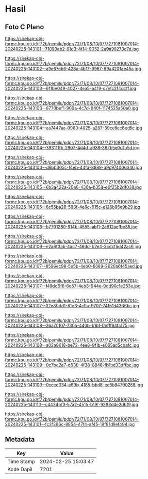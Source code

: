 # Hasil

## Foto C Plano

https://sirekap-obj-formc.kpu.go.id/f72b/pemilu/pdpr/72/71/08/10/07/7271081007014-20240225-143101--71090ab2-61d3-4f14-9052-2e9a99273c7d.jpg

https://sirekap-obj-formc.kpu.go.id/f72b/pemilu/pdpr/72/71/08/10/07/7271081007014-20240225-143102--a9e67eb6-428a-4bf7-9967-89a4201ae45a.jpg

https://sirekap-obj-formc.kpu.go.id/f72b/pemilu/pdpr/72/71/08/10/07/7271081007014-20240225-143103--611be049-4027-4ea5-a419-c7efc214dcff.jpg

https://sirekap-obj-formc.kpu.go.id/f72b/pemilu/pdpr/72/71/08/10/07/7271081007014-20240225-143103--8770bef1-909a-4c7d-840f-1174525a50a0.jpg

https://sirekap-obj-formc.kpu.go.id/f72b/pemilu/pdpr/72/71/08/10/07/7271081007014-20240225-143104--aa7447aa-0960-4025-a287-59ce8ec6ed5c.jpg

https://sirekap-obj-formc.kpu.go.id/f72b/pemilu/pdpr/72/71/08/10/07/7271081007014-20240225-143104--393111fb-2807-4d4d-a938-387b5e0d1b5d.jpg

https://sirekap-obj-formc.kpu.go.id/f72b/pemilu/pdpr/72/71/08/10/07/7271081007014-20240225-143104--d6bb305c-f4eb-44fa-8889-b9c974006346.jpg

https://sirekap-obj-formc.kpu.go.id/f72b/pemilu/pdpr/72/71/08/10/07/7271081007014-20240225-143105--6b3a422a-20a6-436a-b358-e6f25b2df038.jpg

https://sirekap-obj-formc.kpu.go.id/f72b/pemilu/pdpr/72/71/08/10/07/7271081007014-20240225-143105--6c55ba28-583f-4e6c-915c-e126b95e9b29.jpg

https://sirekap-obj-formc.kpu.go.id/f72b/pemilu/pdpr/72/71/08/10/07/7271081007014-20240225-143106--b7701280-814b-4555-abf1-2a612aefbe85.jpg

https://sirekap-obj-formc.kpu.go.id/f72b/pemilu/pdpr/72/71/08/10/07/7271081007014-20240225-143106--e2a6f3ab-4ac7-46dd-b2e4-3cdcfbd42ac6.jpg

https://sirekap-obj-formc.kpu.go.id/f72b/pemilu/pdpr/72/71/08/10/07/7271081007014-20240225-143107--8596ec98-5e5b-4eb0-8689-2620b6f45aed.jpg

https://sirekap-obj-formc.kpu.go.id/f72b/pemilu/pdpr/72/71/08/10/07/7271081007014-20240225-143107--f49dd6f6-6e57-4eb3-944e-9dd90c1e253e.jpg

https://sirekap-obj-formc.kpu.go.id/f72b/pemilu/pdpr/72/71/08/10/07/7271081007014-20240225-143107--32e89dd1-61e3-4c9a-9707-74f51d4366bc.jpg

https://sirekap-obj-formc.kpu.go.id/f72b/pemilu/pdpr/72/71/08/10/07/7271081007014-20240225-143108--36a70f07-730a-440b-b1b1-0efff94fa175.jpg

https://sirekap-obj-formc.kpu.go.id/f72b/pemilu/pdpr/72/71/08/10/07/7271081007014-20240225-143108--a02a9618-be72-4ee8-9f1b-e065ad5cbafc.jpg

https://sirekap-obj-formc.kpu.go.id/f72b/pemilu/pdpr/72/71/08/10/07/7271081007014-20240225-143109--0c7bc2e7-d630-4f38-8848-fb1bd33dffbc.jpg

https://sirekap-obj-formc.kpu.go.id/f72b/pemilu/pdpr/72/71/08/10/07/7271081007014-20240225-143109--0ceee334-a69b-4185-bbd8-ee5b84790268.jpg

https://sirekap-obj-formc.kpu.go.id/f72b/pemilu/pdpr/72/71/08/10/07/7271081007014-20240225-143110--c4434bf3-57a2-4515-b19f-9283d4e2dbf9.jpg

https://sirekap-obj-formc.kpu.go.id/f72b/pemilu/pdpr/72/71/08/10/07/7271081007014-20240225-143101--fc3f366c-8954-47f4-af45-19f81d9ef494.jpg


## Metadata

| Key        | Value               |
| ---------- | ------------------- |
| Time Stamp | 2024-02-25 15:03:47 |
| Kode Dapil | 7201                |



